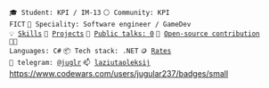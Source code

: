 <code>🎓 Student: KPI / IM-13</code>
<code>⚪ Community: KPI FICT</code>
<code>👷 Speciality: Software engineer / GameDev</code><br>
<code>💡 [Skills](SKILLS.md)</code>
<code>🧻 [Projects](PROJECTS.md)</code>
<code>📢 [Public talks: 0](TALKS.md)</code>
<code>👀 [Open-source contribution](CONTRIBUTION.md)</code><br>
<code>🧑‍💻 Languages: C#</code>
<code>📦 Tech stack: .NET</code>
<code>🪙 [Rates](RATES.md)</code><br>
<code>💬 telegram: [@juglr](https://telegram.me/juglr)</code>
<code>📫 [laziutaoleksij](mailto:laziutaoleksij)</code>
https://www.codewars.com/users/jugular237/badges/small
